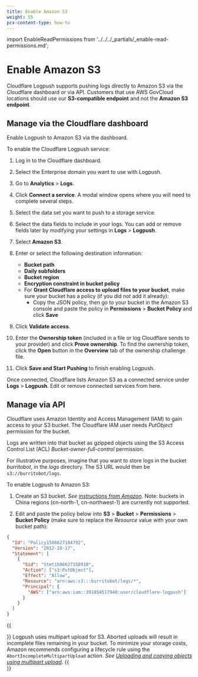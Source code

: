 ```yaml
---
title: Enable Amazon S3
weight: 55
pcx-content-type: how-to
---
```


import EnableReadPermissions from '../../../_partials/_enable-read-permissions.md';

# Enable Amazon S3

Cloudflare Logpush supports pushing logs directly to Amazon S3 via the Cloudflare dashboard or via API. Customers that use AWS GovCloud locations should use our **S3-compatible endpoint** and not the **Amazon S3 endpoint**.

## Manage via the Cloudflare dashboard

Enable Logpush to Amazon S3 via the dashboard.

To enable the Cloudflare Logpush service:

1. Log in to the Cloudflare dashboard.

1. Select the Enterprise domain you want to use with Logpush.

1. Go to **Analytics** > **Logs**.

1. Click **Connect a service**. A modal window opens where you will need to complete several steps.

1. Select the data set you want to push to a storage service.

1. Select the data fields to include in your logs. You can add or remove fields later by modifying your settings in **Logs** > **Logpush**.

1. Select **Amazon S3**.

1. Enter or select the following destination information:

   - **Bucket path**
   - **Daily subfolders**
   - **Bucket region**
   - **Encryption constraint in bucket policy**
   - For **Grant Cloudflare access to upload files to your bucket**, make sure your bucket has a policy (if you did not add it already):
     - Copy the JSON policy, then go to your bucket in the Amazon S3 console and paste the policy in **Permissions** > **Bucket Policy** and click **Save**

1. Click **Validate access**.
1. Enter the **Ownership token** (included in a file or log Cloudflare sends to your provider) and click **Prove ownership**. To find the ownership token, click the **Open** button in the **Overview** tab of the ownership challenge file.

1. Click **Save and Start Pushing** to finish enabling Logpush.

Once connected, Cloudflare lists Amazon S3 as a connected service under **Logs** > **Logpush**. Edit or remove connected services from here.

## Manage via API

Cloudflare uses Amazon Identity and Access Management (IAM) to gain access to your S3 bucket. The Cloudflare IAM user needs _PutObject_ permission for the bucket.

Logs are written into that bucket as gzipped objects using the S3 Access Control List (ACL)
_Bucket-owner-full-control_ permission.

<EnableReadPermissions />

For illustrative purposes, imagine that you want to store logs in the bucket _burritobot_, in the _logs_ directory. The S3 URL would then be `s3://burritobot/logs`.

To enable Logpush to Amazon S3:

1. Create an S3 bucket. _See [instructions from Amazon](https://docs.aws.amazon.com/AmazonS3/latest/gsg/CreatingABucket.html)_. Note: buckets in China regions (cn-north-1, cn-northwest-1) are currently not supported.

1. Edit and paste the policy below into **S3** > **Bucket** > **Permissions** > **Bucket Policy** (make sure to replace the _Resource_ value with your own bucket path):

```json
{
  "Id": "Policy1506627184792",
  "Version": "2012-10-17",
  "Statement": [
    {
      "Sid": "Stmt1506627150918",
      "Action": ["s3:PutObject"],
      "Effect": "Allow",
      "Resource": "arn:aws:s3:::burritobot/logs/*",
      "Principal": {
        "AWS": ["arn:aws:iam::391854517948:user/cloudflare-logpush"]
      }
    }
  ]
}
```

{{<Aside type="note" header="Note">}}
Logpush uses multipart upload for S3. Aborted uploads will result in incomplete files remaining in your bucket. To minimize your storage costs, Amazon recommends configuring a lifecycle rule using the `AbortIncompleteMultipartUpload` action. _See [Uploading and copying objects using multipart upload](https://docs.aws.amazon.com/AmazonS3/latest/dev/mpuoverview.html#mpu-abort-incomplete-mpu-lifecycle-config)_.
{{</Aside>}}